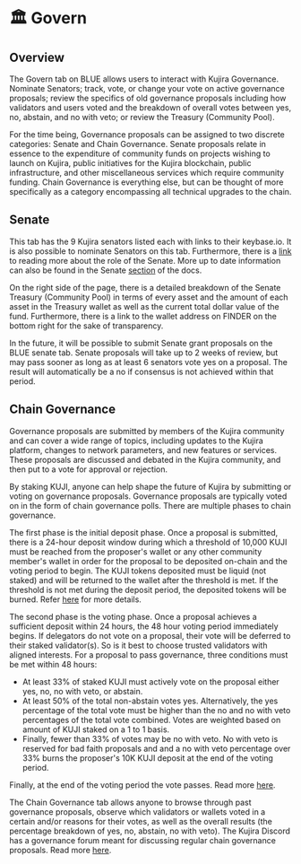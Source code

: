 # 🏛 Govern

## Overview

The Govern tab on BLUE allows users to interact with Kujira Governance. Nominate Senators; track, vote, or change your vote on active governance proposals; review the specifics of old governance proposals including how validators and users voted and the breakdown of overall votes between yes, no, abstain, and no with veto; or review the Treasury (Community Pool).

For the time being, Governance proposals can be assigned to two discrete categories: Senate and Chain Governance. Senate proposals relate in essence to the expenditure of community funds on projects wishing to launch on Kujira, public initiatives for the Kujira blockchain, public infrastructure, and other miscellaneous services which require community funding. Chain Governance is everything else, but can be thought of more specifically as a category encompassing all technical upgrades to the chain.  &#x20;

## Senate

This tab has the 9 Kujira senators listed each with links to their keybase.io. It is also possible to nominate Senators on this tab. Furthermore, there is a [link](https://medium.com/team-kujira/kujira-governance-grows-up-ca8b7c87753b) to reading more about the role of the Senate. More up to date information can also be found in the Senate [section](../senate.md) of the docs.

On the right side of the page, there is a detailed breakdown of the Senate Treasury (Community Pool) in terms of every asset and the amount of each asset in the Treasury wallet as well as the current total dollar value of the fund. Furthermore, there is a link to the wallet address on FINDER on the bottom right for the sake of transparency.&#x20;

In the future, it will be possible to submit Senate grant proposals on the BLUE senate tab. Senate proposals will take up to 2 weeks of review, but may pass sooner as long as at least 6 senators vote yes on a proposal. The result will automatically be a no if consensus is not achieved within that period.

## Chain Governance

Governance proposals are submitted by members of the Kujira community and can cover a wide range of topics, including updates to the Kujira platform, changes to network parameters, and new features or services. These proposals are discussed and debated in the Kujira community, and then put to a vote for approval or rejection.

By staking KUJI, anyone can help shape the future of Kujira by submitting or voting on governance proposals. Governance proposals are typically voted on in the form of chain governance polls. There are multiple phases to chain governance.&#x20;

The first phase is the initial deposit phase. Once a proposal is submitted, there is a 24-hour deposit window during which a threshold of 10,000 KUJI must be reached from the proposer's wallet or any other community member's wallet in order for the proposal to be deposited on-chain and the voting period to begin. The KUJI tokens deposited must be liquid (not staked) and will be returned to the wallet after the threshold is met. If the threshold is not met during the deposit period, the deposited tokens will be burned. Refer [here](https://docs.kujira.app/governance/submit-a-proposal) for more details.

The second phase is the voting phase. Once a proposal achieves a sufficient deposit within 24 hours, the 48 hour voting period immediately begins. If delegators do not vote on a proposal, their vote will be deferred to their staked validator(s). So is it best to choose trusted validators with aligned interests. For a proposal to pass governance, three conditions must be met within 48 hours:

* At least 33% of staked KUJI must actively vote on the proposal either yes, no, no with veto, or abstain.
* At least 50% of the total non-abstain votes yes. Alternatively, the yes percentage of the total vote must be higher than the no and no with veto percentages of the total vote combined. Votes are weighted based on amount of KUJI staked on a 1 to 1 basis.
* Finally, fewer than 33% of votes may be no with veto. No with veto is reserved for bad faith proposals and and a no with veto percentage over 33% burns the proposer's 10K KUJI deposit at the end of the voting period.&#x20;

Finally, at the end of the voting period the vote passes. Read more [here](https://docs.kujira.app/governance/vote-on-proposals).&#x20;

The Chain Governance tab allows anyone to browse through past governance proposals, observe which validators or wallets voted in a certain and/or reasons for their votes, as well as the overall results (the percentage breakdown of yes, no, abstain, no with veto). The Kujira Discord has a governance forum meant for discussing regular chain governance proposals. Read more [here](../../governance/discord-governance-forum.md).&#x20;




